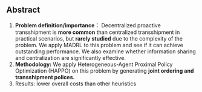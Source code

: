 ## Abstract
1. **Problem definition/importance：** Decentralized proactive transshipment is **more common** than centralized transshipment in practical scenarios, but **rarely studied** due to the complexity of the problem. We apply MADRL to this problem and see if it can achieve outstanding performance. We also examine whether information sharing and centralization are significantly effective. 
2. **Methodology:** We apply Heterogeneous-Agent Proximal Policy Optimization (HAPPO) on this problem by generating **joint ordering and transshipment polices.** 
3. Results: lower overall costs than other heuristics





